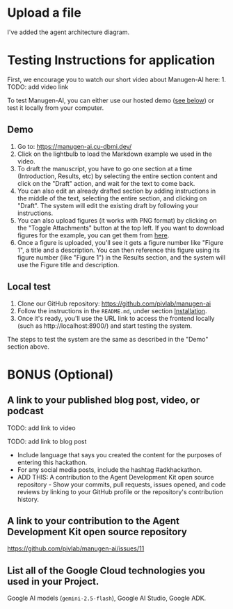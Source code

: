# Upload a file

I've added the agent architecture diagram.

# Testing Instructions for application

First, we encourage you to watch our short video about Manugen-AI here: 1. TODO: add video link

To test Manugen-AI, you can either use our hosted demo ([see below](#hosted-demo)) or test it locally from your computer.

## Demo

1. Go to: https://manugen-ai.cu-dbmi.dev/
2. Click on the lightbulb to load the Markdown example we used in the video.
3. To draft the manuscript, you have to go one section at a time (Introduction, Results, etc) by selecting the entire section content and click on the "Draft" action, and wait for the text to come back.
4. You can also edit an already drafted section by adding instructions in the middle of the text, selecting the entire section, and clicking on "Draft".
   The system will edit the existing draft by following your instructions.
5. You can also upload figures (it works with PNG format) by clicking on the "Toggle Attachments" button at the top left. If you want to download figures for the example, you can get them from [here](https://github.com/pivlab/manugen-ai/tree/main/frontend/public/example).
6. Once a figure is uploaded, you'll see it gets a figure number like "Figure 1", a title and a description. You can then reference this figure using its figure number (like "Figure 1") in the Results section, and the system will use the Figure title and description.

## Local test

1. Clone our GitHub repository: https://github.com/pivlab/manugen-ai
2. Follow the instructions in the `README.md`, under section [Installation](https://github.com/pivlab/manugen-ai#installation).
3. Once it's ready, you'll use the URL link to access the frontend locally (such as http://localhost:8900/) and start testing the system.

The steps to test the system are the same as described in the "Demo" section above.

# BONUS (Optional)

## A link to your published blog post, video, or podcast

TODO: add link to video

TODO: add link to blog post
* Include language that says you created the content for the purposes of entering this hackathon.
* For any social media posts, include the hashtag #adkhackathon.
* ADD THIS: A contribution to the Agent Development Kit open source repository - Show your commits, pull requests, issues opened, and code reviews by linking to your GitHub profile or the repository's contribution history.

## A link to your contribution to the Agent Development Kit open source repository

https://github.com/pivlab/manugen-ai/issues/11

## List all of the Google Cloud technologies you used in your Project.

Google AI models (`gemini-2.5-flash`), Google AI Studio, Google ADK.